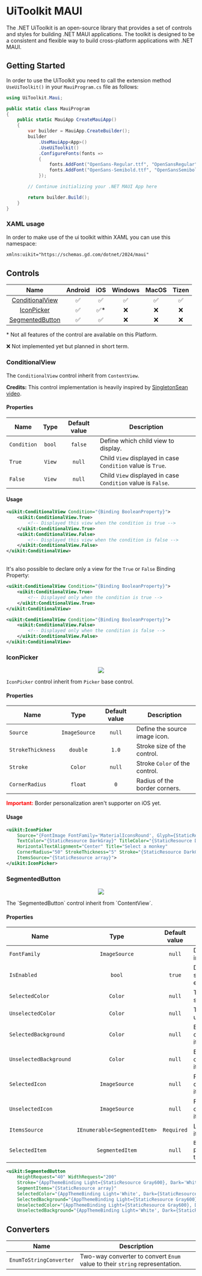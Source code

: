 ﻿# UiToolkit MAUI 
The .NET UiToolkit is an open-source library that provides a set of controls and styles for building .NET MAUI applications. The toolkit is designed to be a consistent and flexible way to build cross-platform applications with .NET MAUI.

## Getting Started
In order to use the UiToolkit you need to call the extension method `UseUiToolkit()` in your `MauiProgram.cs` file as follows:
```csharp
using UiToolkit.Maui;

public static class MauiProgram
{
	public static MauiApp CreateMauiApp()
	{
		var builder = MauiApp.CreateBuilder();
		builder
			.UseMauiApp<App>()
			.UseUiToolkit()
			.ConfigureFonts(fonts =>
			{
				fonts.AddFont("OpenSans-Regular.ttf", "OpenSansRegular");
				fonts.AddFont("OpenSans-Semibold.ttf", "OpenSansSemibold");
			});

		// Continue initializing your .NET MAUI App here

		return builder.Build();
	}
}
```
### XAML usage

In order to make use of the ui toolkit within XAML you can use this namespace:

```xml
xmlns:uikit="https://schemas.gd.com/dotnet/2024/maui"
```

## Controls

Name|Android|iOS|Windows|MacOS|Tizen|
:---------------------------:|:---:|:---:|:---:|:---:|:---:|
[ConditionalView](#conditionalview)|✅|✅|✅|✅|✅|
[IconPicker](#iconpicker)          |✅|✅*|❌|❌|❌|
[SegmentedButton](#segmentedbutton)|✅|✅|❌|❌|❌|

\* Not all features of the control are available on this Platform.

:x: Not implemented yet but planned in short term.

### ConditionalView
The `ConditionalView` control inherit from `ContentView`.

**Credits:** This control implementation is heavily inspired by [SingletonSean video](https://www.youtube.com/watch?v=BOYySROGooM).
#### Properties
Name          |  Type | Default value | Description |
-------------------------|:-------------------------:|:---:|----|
`Condition` | `bool` | `false` | Define which child view to display.|
`True` | `View` | `null` | Child `View` displayed in case `Condition` value is `True`.|
`False` | `View` | `null` | Child `View` displayed in case `Condition` value is `False`.|
#### Usage
```xml
<uikit:ConditionalView Condition="{Binding BooleanProperty}">
    <uikit:ConditionalView.True>
		<!-- Displayed this view when the condition is true -->
	</uikit:ConditionalView.True>
	<uikit:ConditionalView.False>
		<!-- Displayed this view when the condition is false -->
    </uikit:ConditionalView.False>
</uikit:ConditionalView>
```

<br/>It's also possible to declare only a view for the `True` or `False` Binding Property:

```xml
<uikit:ConditionalView Condition="{Binding BooleanProperty}">
    <uikit:ConditionalView.True>
		<!-- Displayed only when the condition is true -->
	</uikit:ConditionalView.True>
</uikit:ConditionalView>

<uikit:ConditionalView Condition="{Binding BooleanProperty}">
	<uikit:ConditionalView.False>
		<!-- Displayed only when the condition is false -->
    </uikit:ConditionalView.False>
</uikit:ConditionalView>
```

### IconPicker
<p align="center"><img src="img/Picker.png"/></p>

`IconPicker` control inherit from `Picker` base control.

#### Properties

Name          |  Type | Default value | Description |
-------------------------|:-------------------------:|:---:|----|
`Source` | `ImageSource` | `null` | Define the source image icon. | 
`StrokeThickness` | `double` | `1.0` | Stroke size of the control.|
`Stroke` | `Color` | `null` | Stroke `Color` of the control.|
`CornerRadius` | `float` | `0` | Radius of the border corners. |

<span style="color: #FF0000"><b>Important:</b></span> Border personalization aren't supporter on iOS yet.

#### Usage

```xml
<uikit:IconPicker 
	Source="{FontImage FontFamily='MaterialIconsRound', Glyph={StaticResource IconMD_Expand_more}, Size=1, Color={StaticResource DarkGray}}" 
    TextColor="{StaticResource DarkGray}" TitleColor="{StaticResource DarkGray}"
    HorizontalTextAlignment="Center" Title="Select a monkey"
    CornerRadius="50" StrokeThickness="5" Stroke="{StaticResource DarkGray}"
    ItemsSource="{StaticResource array}">
</uikit:IconPicker>
```

### SegmentedButton
<p align="center"><img src="img/SegmentedButton1.png"/></p>
The `SegmentedButton` control inherit from `ContentView`.

#### Properties
Name          |  Type | Default value | Description |
-------------------------|:-------------------------:|:---:|----|
`FontFamily` | `ImageSource` | `null` | Define the source image icon. | 
`IsEnabled` | `bool` | `true` | Define control state enable/disable.|
`SelectedColor` | `Color` | `null` | Text color of the selected item. |
`UnselectedColor` | `Color` | `null` | Text color of the unselected item(s). |
`SelectedBackground` | `Color` | `null` | Background color of the selected item. |
`UnselectedBackground` | `Color` | `null` | Background color of the unselected item(s). |
`SelectedIcon` | `ImageSource` | `null` | Font icon to display on the selected item. |
`UnselectedIcon` | `ImageSource` | `null` | Font icon to display on the unselected item(s). |
`ItemsSource` | `IEnumerable<SegmentedItem>` | `Required` | List of segment items. |
`SelectedItem` | `SegmentedItem` | `null` | `BindingMode.TwoWay` property binded to the selected item. |

```xml
<uikit:SegmentedButton 
	HeightRequest="40" WidthRequest="200"
	Stroke="{AppThemeBinding Light={StaticResource Gray600}, Dark='White'}" StrokeThickness="1" 
	SegmentItems="{StaticResource array}"
	SelectedColor="{AppThemeBinding Light='White', Dark={StaticResource Gray600}}"
	SelectedBackground="{AppThemeBinding Light={StaticResource Gray600}, Dark='White'}"
	UnselectedColor="{AppThemeBinding Light={StaticResource Gray600}, Dark='White'}"
	UnselectedBackground="{AppThemeBinding Light='White', Dark={StaticResource Gray600}}"/>
```

## Converters
Name          |  Description |
-------------------------|-------------------------|
`EnumToStringConverter` | Two-way converter to convert `Enum` value to their `string` representation. |